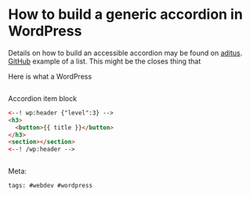 # How to build a generic accordion in WordPress

Details on how to build an accessible accordion may be found on
[aditus]. [GitHub] example of a list. This might be the closes thing that

Here is what a WordPress

```js

```

Accordion item block

```html
<--! wp:header {"level":3} -->
<h3>
  <button>{{ title }}</button>
</h3>
<section></section>
<--! /wp:header -->
```

```html

```

[aditus]: https://www.aditus.io/patterns/accordion/
[github]: https://github.com/WordPress/gutenberg/tree/b23e049459dcab00bb65e505a4b42c3904f81144/packages/block-library/src/list

Meta:

    tags: #webdev #wordpress
